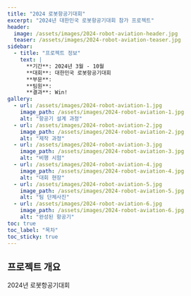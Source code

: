 ```yaml
---
title: "2024 로봇항공기대회"
excerpt: "2024년 대한민국 로봇항공기대회 참가 프로젝트"
header:
  image: /assets/images/2024-robot-aviation-header.jpg
  teaser: /assets/images/2024-robot-aviation-teaser.jpg
sidebar:
  - title: "프로젝트 정보"
    text: |
      **기간**: 2024년 3월 - 10월  
      **대회**: 대한민국 로봇항공기대회  
      **부문**:   
      **팀원**:   
      **결과**: Win!
gallery:
  - url: /assets/images/2024-robot-aviation-1.jpg
    image_path: /assets/images/2024-robot-aviation-1.jpg
    alt: "항공기 설계 과정"
  - url: /assets/images/2024-robot-aviation-2.jpg
    image_path: /assets/images/2024-robot-aviation-2.jpg
    alt: "제작 과정"
  - url: /assets/images/2024-robot-aviation-3.jpg
    image_path: /assets/images/2024-robot-aviation-3.jpg
    alt: "비행 시험"
  - url: /assets/images/2024-robot-aviation-4.jpg
    image_path: /assets/images/2024-robot-aviation-4.jpg
    alt: "대회 현장"
  - url: /assets/images/2024-robot-aviation-5.jpg
    image_path: /assets/images/2024-robot-aviation-5.jpg
    alt: "팀 단체사진"
  - url: /assets/images/2024-robot-aviation-6.jpg
    image_path: /assets/images/2024-robot-aviation-6.jpg
    alt: "완성된 항공기"
toc: true
toc_label: "목차"
toc_sticky: true
---
```


## 프로젝트 개요

2024년 로봇항공기대회